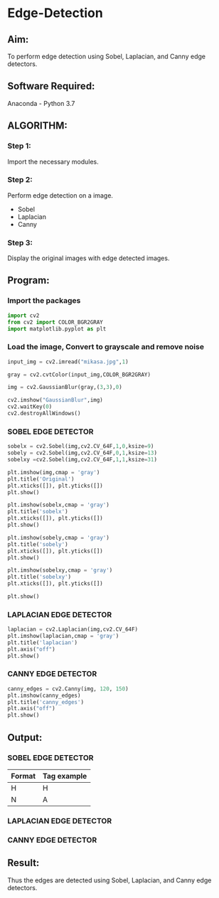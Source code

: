 # Edge-Detection
## Aim:
To perform edge detection using Sobel, Laplacian, and Canny edge detectors.

## Software Required:
Anaconda - Python 3.7

## ALGORITHM:
### Step 1:
Import the necessary modules.

### Step 2:
Perform edge detection on a image. 
- Sobel 
- Laplacian
- Canny

### Step 3:
Display the original images with edge detected images.

 
## Program:


### Import the packages
```py
import cv2
from cv2 import COLOR_BGR2GRAY
import matplotlib.pyplot as plt
```

### Load the image, Convert to grayscale and remove noise
```py
input_img = cv2.imread("mikasa.jpg",1)

gray = cv2.cvtColor(input_img,COLOR_BGR2GRAY)

img = cv2.GaussianBlur(gray,(3,3),0)

cv2.imshow("GaussianBlur",img)
cv2.waitKey(0)
cv2.destroyAllWindows()
```

### SOBEL EDGE DETECTOR
```py
sobelx = cv2.Sobel(img,cv2.CV_64F,1,0,ksize=9)
sobely = cv2.Sobel(img,cv2.CV_64F,0,1,ksize=13)
sobelxy =cv2.Sobel(img,cv2.CV_64F,1,1,ksize=31)

plt.imshow(img,cmap = 'gray')
plt.title('Original')
plt.xticks([]), plt.yticks([])
plt.show()

plt.imshow(sobelx,cmap = 'gray')
plt.title('sobelx')
plt.xticks([]), plt.yticks([])
plt.show()

plt.imshow(sobely,cmap = 'gray')
plt.title('sobely')
plt.xticks([]), plt.yticks([])
plt.show()

plt.imshow(sobelxy,cmap = 'gray')
plt.title('sobelxy')
plt.xticks([]), plt.yticks([])

plt.show()
```
### LAPLACIAN EDGE DETECTOR
```py
laplacian = cv2.Laplacian(img,cv2.CV_64F)
plt.imshow(laplacian,cmap = 'gray')
plt.title('laplacian')
plt.axis("off")
plt.show()
```

### CANNY EDGE DETECTOR
```py
canny_edges = cv2.Canny(img, 120, 150)
plt.imshow(canny_edges)
plt.title('canny_edges')
plt.axis("off")
plt.show()
```

## Output:
### SOBEL EDGE DETECTOR

| Format   | Tag example |
| -------- | ----------- |
| H | H |
| N | A |


### LAPLACIAN EDGE DETECTOR



### CANNY EDGE DETECTOR


## Result:
Thus the edges are detected using Sobel, Laplacian, and Canny edge detectors.
